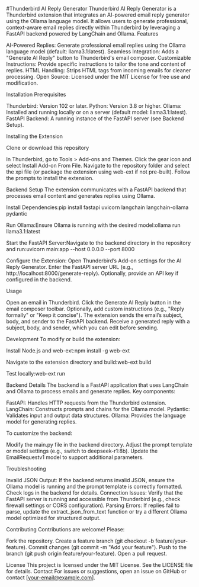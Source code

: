 #Thunderbird AI Reply Generator
Thunderbird AI Reply Generator is a Thunderbird extension that integrates an AI-powered email reply generator using the Ollama language model. It allows users to generate professional, context-aware email replies directly within Thunderbird by leveraging a FastAPI backend powered by LangChain and Ollama.
Features

AI-Powered Replies: Generate professional email replies using the Ollama language model (default: llama3.1:latest).
Seamless Integration: Adds a "Generate AI Reply" button to Thunderbird's email composer.
Customizable Instructions: Provide specific instructions to tailor the tone and content of replies.
HTML Handling: Strips HTML tags from incoming emails for cleaner processing.
Open Source: Licensed under the MIT License for free use and modification.

Installation
Prerequisites

Thunderbird: Version 102 or later.
Python: Version 3.8 or higher.
Ollama: Installed and running locally or on a server (default model: llama3.1:latest).
FastAPI Backend: A running instance of the FastAPI server (see Backend Setup).

Installing the Extension

Clone or download this repository

In Thunderbird, go to Tools > Add-ons and Themes.
Click the gear icon and select Install Add-on From File.
Navigate to the repository folder and select the xpi file (or package the extension using web-ext if not pre-built).
Follow the prompts to install the extension.

Backend Setup
The extension communicates with a FastAPI backend that processes email content and generates replies using Ollama.

Install Dependencies:pip install fastapi uvicorn langchain langchain-ollama pydantic


Run Ollama:Ensure Ollama is running with the desired model:ollama run llama3.1:latest


Start the FastAPI Server:Navigate to the backend directory in the repository and run:uvicorn main:app --host 0.0.0.0 --port 8000


Configure the Extension:
Open Thunderbird’s Add-on settings for the AI Reply Generator.
Enter the FastAPI server URL (e.g., http://localhost:8000/generate-reply).
Optionally, provide an API key if configured in the backend.



Usage

Open an email in Thunderbird.
Click the Generate AI Reply button in the email composer toolbar.
Optionally, add custom instructions (e.g., "Reply formally" or "Keep it concise").
The extension sends the email’s subject, body, and sender to the FastAPI backend.
Receive a generated reply with a subject, body, and sender, which you can edit before sending.

Development
To modify or build the extension:

Install Node.js and web-ext:npm install -g web-ext


Navigate to the extension directory and build:web-ext build


Test locally:web-ext run



Backend Details
The backend is a FastAPI application that uses LangChain and Ollama to process emails and generate replies. Key components:

FastAPI: Handles HTTP requests from the Thunderbird extension.
LangChain: Constructs prompts and chains for the Ollama model.
Pydantic: Validates input and output data structures.
Ollama: Provides the language model for generating replies.

To customize the backend:

Modify the main.py file in the backend directory.
Adjust the prompt template or model settings (e.g., switch to deepseek-r1:8b).
Update the EmailRequestv1 model to support additional parameters.

Troubleshooting

Invalid JSON Output: If the backend returns invalid JSON, ensure the Ollama model is running and the prompt template is correctly formatted. Check logs in the backend for details.
Connection Issues: Verify that the FastAPI server is running and accessible from Thunderbird (e.g., check firewall settings or CORS configuration).
Parsing Errors: If replies fail to parse, update the extract_json_from_text function or try a different Ollama model optimized for structured output.

Contributing
Contributions are welcome! Please:

Fork the repository.
Create a feature branch (git checkout -b feature/your-feature).
Commit changes (git commit -m "Add your feature").
Push to the branch (git push origin feature/your-feature).
Open a pull request.

License
This project is licensed under the MIT License. See the LICENSE file for details.
Contact
For issues or suggestions, open an issue on GitHub or contact [your-email@example.com].

